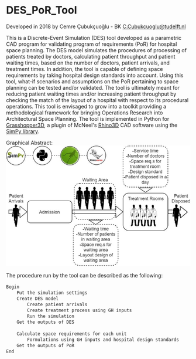 # DES_PoR_Tool

Developed in 2018 by Cemre Çubukçuoğlu - BK <C.Cubukcuoglu@tudelft.nl> 

This is a Discrete-Event Simulation (DES) tool developed as a parametric CAD program for validating program of requirements (PoR) for hospital space planning. The DES model simulates the procedures of processing of patients treated by doctors, calculating patient throughput and patient waiting times, based on the number of doctors, patient arrivals, and treatment times. In addition, the tool is capable of defining space requirements by taking hospital design standards into account. Using this tool, what-if scenarios and assumptions on the PoR pertaining to space planning can be tested and/or validated. The tool is ultimately meant for reducing patient waiting times and/or increasing patient throughput by checking the match of the layout of a hospital with respect to its procedural operations. This tool is envisaged to grow into a toolkit providing a methodological framework for bringing Operations Research into Architectural Space Planning. The tool is implemented in Python for [Grasshopper3D](https://www.grasshopper3d.com/), a plugin of McNeel's [Rhino3D](https://www.rhino3d.com/) CAD software using the [SimPy library](https://simpy.readthedocs.io/en/latest/).

Graphical Abstract: 
![alt text][logo]

[logo]: https://github.com/CemreTUDelft/DES_PoR_Tool/blob/master/DES_GraphicalAbstract.jpg "Logo Title Text 2"

The procedure run by the tool can be described as the following:
```
Begin
	Put the simulation settings
	Create DES model
		Create patient arrivals
		Create treatment process using GH inputs
		Run the simulation
	Get the outputs of DES

	Calculate space requirements for each unit
		Formulations using GH inputs and hospital design standards
	Get the outputs of PoR
End
```
